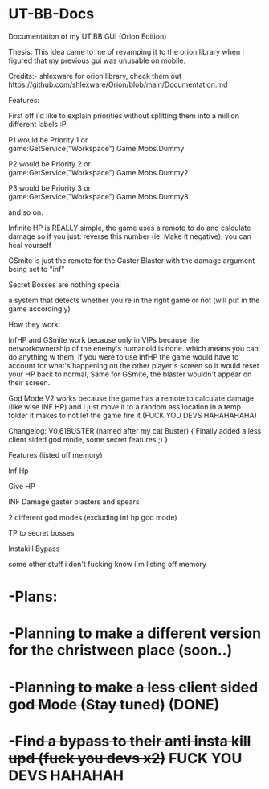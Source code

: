 # UT-BB-Docs
Documentation of my UT:BB GUI (Orion Edition)

Thesis: This idea came to me of revamping it to the orion library when i figured that my previous gui was unusable on mobile.

Credits:- shlexware for orion library, check them out https://github.com/shlexware/Orion/blob/main/Documentation.md

Features:

First off i'd like to explain priorities without splitting them into a million different labels :P

P1 would be Priority 1 or game:GetService("Workspace").Game.Mobs.Dummy

P2 would be Priority 2 or game:GetService("Workspace").Game.Mobs.Dummy2

P3 would be Priority 3 or game:GetService("Workspace").Game.Mobs.Dummy3

and so on.

Infinite HP is REALLY simple, the game uses a remote to do and calculate damage so if you just: reverse this number (ie. Make it negative), you can heal yourself

GSmite is just the remote for the Gaster Blaster with the damage argument being set to "inf"

Secret Bosses are nothing special

a system that detects whether you're in the right game or not (will put in the game accordingly)

How they work:

InfHP and GSmite work because only in VIPs because the networkownership of the enemy's humanoid is none. which means you can do anything w them.
if you were to use InfHP the game would have to account for what's happening on the other player's screen so it would reset your HP back to normal,
Same for GSmite, the blaster wouldn't appear on their screen.

God Mode V2 works because the game has a remote to calculate damage (like wise INF HP) and i just move it to a random ass location in a temp folder it makes to not let the game fire it (FUCK YOU DEVS HAHAHAHAHA)


Changelog: V0.61BUSTER (named after my cat Buster) {
Finally added a less client sided god mode,
some secret features ;)
}

Features (listed off memory)

Inf Hp

Give HP

INF Damage gaster blasters and spears

2 different god modes (excluding inf hp god mode)

TP to secret bosses

Instakill Bypass

some other stuff i don't fucking know i'm listing off memory

# -Plans: 

# -Planning to make a different version for the christween place (soon..)
# -~~Planning to make a less client sided god Mode (Stay tuned)~~ (DONE)
# -~~Find a bypass to their anti insta kill upd (fuck you devs x2)~~ FUCK YOU DEVS HAHAHAH
